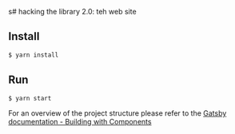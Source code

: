 s# hacking the library 2.0: teh web site

## Install

```bash
$ yarn install
```

## Run

```bash
$ yarn start
```

For an overview of the project structure please refer to the [Gatsby documentation - Building with Components](https://www.gatsbyjs.org/docs/building-with-components/)
